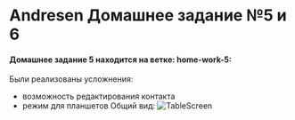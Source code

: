 # Andresen Домашнее задание №5 и 6

####  Домашнее задание 5 находится на ветке: home-work-5:
Были реализованы усложнения:
- возможность редактирования контакта
- режим для планшетов
Общий вид:
![TableScreen](https://user-images.githubusercontent.com/75484199/132350385-cb702723-4fb6-4687-8d73-81484480acea.JPG)
